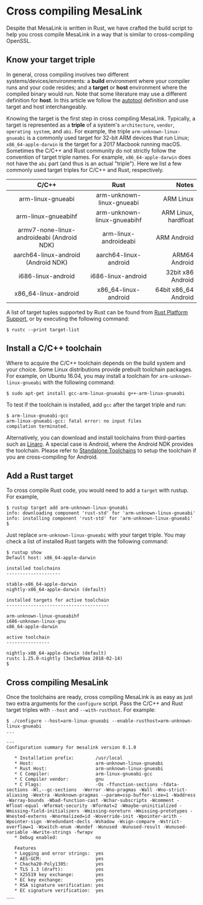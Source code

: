 # Cross compiling MesaLink

Despite that MesaLink is written in Rust, we have crafted the build script to
help you cross compile MesaLink in a way that is similar to cross-compiling
OpenSSL.

## Know your target triple
In general, cross compiling involves two different systems/devices/environments:
a **build** environment where your compiler runs and your code resides; and a
**target** or **host** environment where the compiled binary would run. Note
that some literature may use a different definition for **host**. In this
article we follow the
[autotool](https://www.gnu.org/software/autoconf/manual/autoconf-2.65/html_node/Specifying-Target-Triplets.html)
definition and use target and host interchangeably. 

Knowing the target is the first step in cross compiling MesaLink. Typically, a
target is represented as a **triple** of a system's `architecture`, `vendor`,
`operating system`, and `abi`. For example, the triple
`arm-unknown-linux-gnueabi` is a commonly used target for 32-bit ARM devices
that run Linux; `x86_64-apple-darwin` is the target for a 2017 Macbook running
macOS. Sometimes the C/C++ and Rust community do not strictly follow the
convention of target triple names. For example, `x86_64-apple-darwin` does not
have the `abi` part (and thus is an actual "triple"). Here we list a few
commonly used target triples for C/C++ and Rust, respectively.

| C/C++         | Rust          | Notes |
|:-------------:|:-------------:|------:|
| arm-linux-gnueabi | arm-unknown-linux-gnueabi | ARM Linux|
| arm-linux-gnueabihf | arm-unknown-linux-gnueabihf | ARM Linux, hardfloat |
| armv7-none-linux-androideabi (Android NDK) | arm-linux-androideabi | ARM Android |
| aarch64-linux-android (Android NDK) | aarch64-linux-android | ARM64 Android |
| i686-linux-android | i686-linux-android | 32bit x86 Android |
| x86_64-linux-android | x86_64-linux-android | 64bit x86_64 Android |

A list of target tuples supported by Rust can be found from [Rust Platform Support](https://forge.rust-lang.org/platform-support.html), or by executing the following command:
```
$ rustc --print target-list
```

## Install a C/C++ toolchain
Where to acquire the C/C++ toolchain depends on the build system and your
choice. Some Linux distributions provide prebuilt toolchain packages. For
example, on Ubuntu 16.04, you may install a toolchain for
`arm-unknown-linux-gnueabi` with the following command:

```
$ sudo apt-get install gcc-arm-linux-gnueabi g++-arm-linux-gnueabi
```

To test if the toolchain is installed, add `gcc` after the target triple and run:
```
$ arm-linux-gnueabi-gcc
arm-linux-gnueabi-gcc: fatal error: no input files
compilation terminated.
```

Alternatively, you can download and install toolchains from third-parties such
as [Linaro](https://www.linaro.org/downloads/). A special case is Android, where
the Android NDK provides the toolchain. Please refer to [Standalone
Toolchains](https://developer.android.com/ndk/guides/standalone_toolchain.html)
to setup the toolchain if you are cross-compiling for Android.

## Add a Rust target
To cross compile Rust code, you would need to add a `target` with rustup. For example,

```
$ rustup target add arm-unknown-linux-gnueabi
info: downloading component 'rust-std' for 'arm-unknown-linux-gnueabi'
info: installing component 'rust-std' for 'arm-unknown-linux-gnueabi'
$
```

Just replace `arm-unknown-linux-gnueabi` with your target triple. You may check
a list of installed Rust targets with the following command:
```
$ rustup show
Default host: x86_64-apple-darwin

installed toolchains
--------------------

stable-x86_64-apple-darwin
nightly-x86_64-apple-darwin (default)

installed targets for active toolchain
--------------------------------------

arm-unknown-linux-gnueabihf
i686-unknown-linux-gnu
x86_64-apple-darwin

active toolchain
----------------

nightly-x86_64-apple-darwin (default)
rustc 1.25.0-nightly (3ec5a99aa 2018-02-14)
$
```

## Cross compiling MesaLink
Once the toolchains are ready, cross compiling MesaLink is as easy as just two
extra arguments for the `configure` script. Pass the C/C++ and Rust target
triples with `--host` and `--with-rusthost`. For example:

```
$ ./configure --host=arm-linux-gnueabi --enable-rusthost=arm-unknown-linux-gnueabi
...

---
Configuration summary for mesalink version 0.1.0

   * Installation prefix:        /usr/local              
   * Host:                       arm-unknown-linux-gnueabi
   * Rust Host:                  arm-unknown-linux-gnueabi
   * C Compiler:                 arm-linux-gnueabi-gcc
   * C Compiler vendor:          gnu
   * C Flags:                    -Os -ffunction-sections -fdata-sections -Wl,--gc-sections  -Werror -Wno-pragmas -Wall -Wno-strict-aliasing -Wextra -Wunknown-pragmas --param=ssp-buffer-size=1 -Waddress -Warray-bounds -Wbad-function-cast -Wchar-subscripts -Wcomment -Wfloat-equal -Wformat-security -Wformat=2 -Wmaybe-uninitialized -Wmissing-field-initializers -Wmissing-noreturn -Wmissing-prototypes -Wnested-externs -Wnormalized=id -Woverride-init -Wpointer-arith -Wpointer-sign -Wredundant-decls -Wshadow -Wsign-compare -Wstrict-overflow=1 -Wswitch-enum -Wundef -Wunused -Wunused-result -Wunused-variable -Wwrite-strings -fwrapv
   * Debug enabled:              no

   Features
   * Logging and error strings:  yes
   * AES-GCM:                    yes
   * Chacha20-Poly1305:          yes
   * TLS 1.3 (draft):            yes
   * X25519 key exchange:        yes
   * EC key exchange:            yes
   * RSA signature verification: yes
   * EC signature verification:  yes
___
```